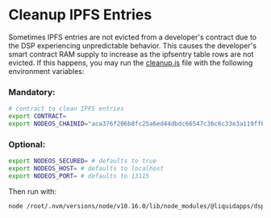 Cleanup IPFS Entries
========

Sometimes IPFS entries are not evicted from a developer's contract due to the DSP experiencing unpredictable behavior.  This causes the developer's smart contract RAM supply to increase as the ipfsentry table rows are not evicted.  If this happens, you may run the [cleanup.js](https://github.com/liquidapps-io/zeus-sdk/blob/master/boxes/groups/services/ipfs-dapp-service/utils/ipfs-service/cleanup.js) file with the following environment variables:

### Mandatory:

```bash
# contract to clean IPFS entries
export CONTRACT=
export NODEOS_CHAINID="aca376f206b8fc25a6ed44dbdc66547c36c6c33e3a119ffbeaef943642f0e906" # < mainnet | kylin > "5fff1dae8dc8e2fc4d5b23b2c7665c97f9e9d8edf2b6485a86ba311c25639191"
```

### Optional:

```bash
export NODEOS_SECURED= # defaults to true
export NODEOS_HOST= # defaults to localhost
export NODEOS_PORT= # defaults to 13115
```

Then run with:

```bash
node /root/.nvm/versions/node/v10.16.0/lib/node_modules/@liquidapps/dsp/utils/ipfs-service/cleanup.js
```